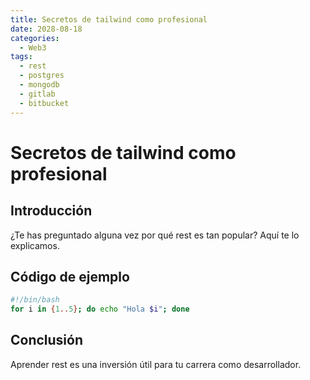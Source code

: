 ```yaml
---
title: Secretos de tailwind como profesional
date: 2028-08-18
categories:
  - Web3
tags:
  - rest
  - postgres
  - mongodb
  - gitlab
  - bitbucket
---
```


# Secretos de tailwind como profesional

## Introducción

¿Te has preguntado alguna vez por qué rest es tan popular? Aquí te lo explicamos.

## Código de ejemplo

```bash
#!/bin/bash
for i in {1..5}; do echo "Hola $i"; done
```

## Conclusión

Aprender rest es una inversión útil para tu carrera como desarrollador.